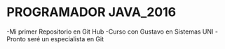 # PROGRAMADOR JAVA_2016
-Mi primer Repositorio en Git Hub
-Curso con Gustavo en Sistemas UNI
-Pronto seré un especialista en Git